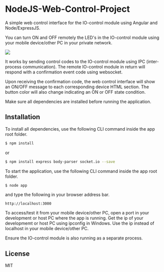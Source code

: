# NodeJS-Web-Control-Project

A simple web control interface for the IO-control module using Angular and Node/ExpressJS.

You can turn ON and OFF remotely the LED's in the IO-control module using your mobile device/other PC in your private network.

![](https://github.com/EdoLabWorks/ximgs/blob/master/NodeWebControl.png)

It works by sending control codes to the IO-control module using IPC (inter-process communication).  The remote IO-control module in return will respond with a confirmation event code using websocket.

Upon receiving the confirmation code, the web control interface will show an ON/OFF message to each corresponding device HTML section. The button color will also change indicating an ON or OFF state condition.      

Make sure all dependencies are installed before running the application.

## Installation
To install all dependencies, use the following CLI command inside the app root folder.

~~~bash
$ npm install
~~~~

or
~~~bash
$ npm install express body-parser socket.io --save
~~~~


To start the application, use the following CLI command inside the app root folder.   
~~~bash
$ node app
~~~~

and type the following in your browser address bar. 
~~~~
http://localhost:3000 
~~~~

To access/test it from your mobile device/other PC, open a port in your development or host PC where the app is running. 
Get the ip of your developmemt or host PC using ipconfig in Windows. Use the ip instead of localhost in your mobile device/other PC.

Ensure the IO-control module is also running as a separate process.

## License
MIT 


